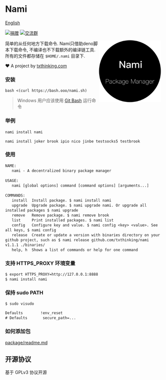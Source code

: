 # Nami

[English](readme.md)

[![捐赠](https://img.shields.io/badge/%E6%94%AF%E6%8C%81-%E6%8D%90%E8%B5%A0-ff69b4.svg)](https://github.com/sponsors/txthinking)
[![交流群](https://img.shields.io/badge/%E7%94%B3%E8%AF%B7%E5%8A%A0%E5%85%A5-%E4%BA%A4%E6%B5%81%E7%BE%A4-ff69b4.svg)](https://docs.google.com/forms/d/e/1FAIpQLSdzMwPtDue3QoezXSKfhW88BXp57wkbDXnLaqokJqLeSWP9vQ/viewform)

<p align="center">
    <img style="float:right;" src="nami.png" alt="Nami" width="200" height="200"/>
</p>

简单的从任何地方下载命令. Nami只借助deno脚本下载命令, 不编译也不下载额外的编译链工具. 所有的文件都存储在 `$HOME/.nami` 目录下.

❤️ A project by [txthinking.com](https://www.txthinking.com)

### 安装

    bash <(curl https://bash.ooo/nami.sh)

> Windows 用户应该使用 [Git Bash](https://gitforwindows.org/) 运行命令

### 举例

```
nami install nami
```

```
nami install joker brook ipio nico jinbe testsocks5 testbrook
```

### 使用

```
NAME:
   nami - A decentralized binary package manager

USAGE:
   nami [global options] command [command options] [arguments...]

COMMANDS:
   install  Install package. $ nami install nami
   upgrade  Upgrade package. $ nami upgrade nami. Or upgrade all installed packages $ nami upgrade
   remove   Remove package. $ nami remove brook
   list     Print installed packages. $ nami list
   config   Configure key and value. $ nami config <key> <value>. See all keys, $ nami config
   release  Create or update a version with binaries directory on your github project, such as $ nami release github.com/txthinking/nami v1.1.1 ./binaries/
   help, h  Shows a list of commands or help for one command
```

### 支持 HTTPS_PROXY 环境变量

```
$ export HTTPS_PROXY=http://127.0.0.1:8888
$ nami install nami
```

### 保持 sudo PATH

```
$ sudo visudo
```

```
Defaults        !env_reset
# Defaults       secure_path=...
```

### 如何添加包

[package/readme.md](package/readme.md)


## 开源协议

基于 GPLv3 协议开源
